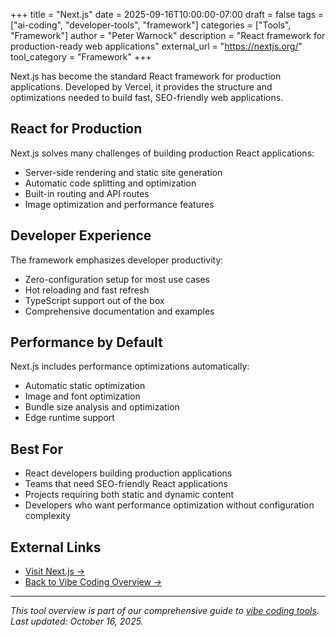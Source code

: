 +++
title = "Next.js"
date = 2025-09-16T10:00:00-07:00
draft = false
tags = ["ai-coding", "developer-tools", "framework"]
categories = ["Tools", "Framework"]
author = "Peter Warnock"
description = "React framework for production-ready web applications"
external_url = "https://nextjs.org/"
tool_category = "Framework"
+++

Next.js has become the standard React framework for production applications. Developed by Vercel, it provides the structure and optimizations needed to build fast, SEO-friendly web applications.

## React for Production

Next.js solves many challenges of building production React applications:
- Server-side rendering and static site generation
- Automatic code splitting and optimization
- Built-in routing and API routes
- Image optimization and performance features

## Developer Experience

The framework emphasizes developer productivity:
- Zero-configuration setup for most use cases
- Hot reloading and fast refresh
- TypeScript support out of the box
- Comprehensive documentation and examples

## Performance by Default

Next.js includes performance optimizations automatically:
- Automatic static optimization
- Image and font optimization
- Bundle size analysis and optimization
- Edge runtime support

## Best For

- React developers building production applications
- Teams that need SEO-friendly React applications
- Projects requiring both static and dynamic content
- Developers who want performance optimization without configuration complexity

## External Links

- [Visit Next.js →](https://nextjs.org/)
- [Back to Vibe Coding Overview →](/posts/vibe-coding-revolution/)

---

*This tool overview is part of our comprehensive guide to [vibe coding tools](/posts/vibe-coding-revolution/). Last updated: October 16, 2025.*
